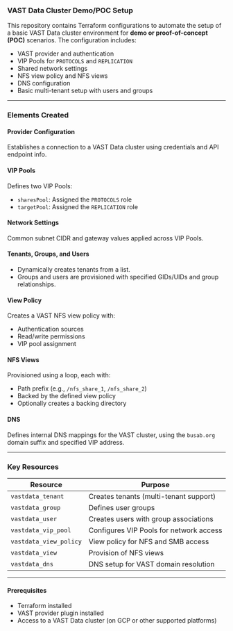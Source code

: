 ### VAST Data Cluster Demo/POC Setup

This repository contains Terraform configurations to automate the setup of a basic VAST Data cluster environment for **demo or proof-of-concept (POC)** scenarios. The configuration includes:

- VAST provider and authentication
- VIP Pools for `PROTOCOLS` and `REPLICATION`
- Shared network settings
- NFS view policy and NFS views
- DNS configuration
- Basic multi-tenant setup with users and groups

---
### Elements Created

####  Provider Configuration
Establishes a connection to a VAST Data cluster using credentials and API endpoint info.

####  VIP Pools
Defines two VIP Pools:
- `sharesPool`: Assigned the `PROTOCOLS` role
- `targetPool`: Assigned the `REPLICATION` role

####  Network Settings
Common subnet CIDR and gateway values applied across VIP Pools.

####  Tenants, Groups, and Users
- Dynamically creates tenants from a list.
- Groups and users are provisioned with specified GIDs/UIDs and group relationships.

####  View Policy
Creates a VAST NFS view policy with:
- Authentication sources
- Read/write permissions
- VIP pool assignment

####  NFS Views
Provisioned using a loop, each with:
- Path prefix (e.g., `/nfs_share_1`, `/nfs_share_2`)
- Backed by the defined view policy
- Optionally creates a backing directory

####  DNS
Defines internal DNS mappings for the VAST cluster, using the `busab.org` domain suffix and specified VIP address.

---

###  Key Resources

| Resource               | Purpose                                 |
|------------------------|------------------------------------------|
| `vastdata_tenant`      | Creates tenants (multi-tenant support)   |
| `vastdata_group`       | Defines user groups                      |
| `vastdata_user`        | Creates users with group associations    |
| `vastdata_vip_pool`    | Configures VIP Pools for network access  |
| `vastdata_view_policy` | View policy for NFS and SMB access       |
| `vastdata_view`        | Provision of NFS views                   |
| `vastdata_dns`         | DNS setup for VAST domain resolution     |

---

#### Prerequisites
- Terraform installed
- VAST provider plugin installed
- Access to a VAST Data cluster (on GCP or other supported platforms)
